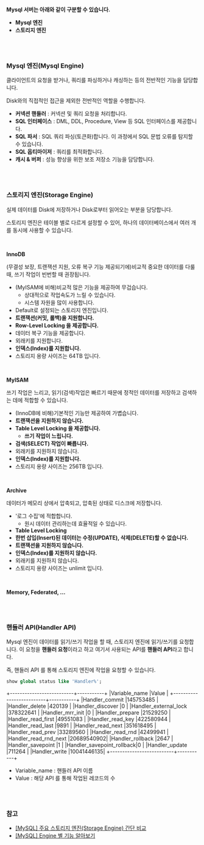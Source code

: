 **Mysql 서버는 아래와 같이 구분할 수 있습니다.**
- **Mysql 엔진**
- **스토리지 엔진**

<br><br>

### Mysql 엔진(Mysql Engine)

클라이언트의 요청을 받거나, 쿼리를 파싱하거나 캐싱하는 등의 전반적인 기능을 담당합니다. 

Disk와의 직접적인 접근을 제외한 전반적인 역할을 수행합니다.

- **커넥션 핸들러** : 커넥션 및 쿼리 요청을 처리합니다.
- **SQL 인터페이스** : DML, DDL, Procedure, View 등 SQL 인터페이스를 제공합니다.
- **SQL 파서** : SQL 쿼리 파싱(토큰화)합니다. 이 과정에서 SQL 문법 오류를 탐지할 수 있습니다.
- **SQL 옵티마이저** : 쿼리를 최적화합니다.
- **캐시 & 버퍼** : 성능 향상을 위한 보조 저장소 기능을 담당합니다.

<br><br>

### 스토리지 엔진(Storage Engine)

실제 데이터를 Disk에 저장하거나 Disk로부터 읽어오는 부분을 담당합니다.

스토리지 엔진은 테이블 별로 다르게 설정할 수 있어, 하나의 데이터베이스에서 여러 개를 동시에 사용할 수 있습니다. 

<br>

**InnoDB**

(무결성 보장, 트랜잭션 지원, 오류 복구 기능 제공되기에)비교적 중요한 데이터를 다룰 때, 쓰기 작업이 빈번할 때 권장됩니다.

- (MyISAM에 비해)비교적 많은 기능을 제공하여 무겁습니다. 
  - 상대적으로 작업속도가 느릴 수 있습니다.
  - 시스템 자원을 많이 사용합니다.
- Default로 설정되는 스토리지 엔진입니다.
- **트랜잭션(커밋, 롤백)을 지원합니다.**
- **Row-Level Locking 을 제공합니다.**
- 데이터 복구 기능을 제공합니다.
- 외래키를 지원합니다.
- **인덱스(Index)를 지원합니다.**
- 스토리지 용량 사이즈는 64TB 입니다.

<br>

**MyISAM**

쓰기 작업은 느리고, 읽기(검색)작업은 빠르기 때문에 정적인 데이터를 저장하고 검색하는 데에 적합할 수 있습니다.

- (InnoDB에 비해)기본적인 기능만 제공하여 가볍습니다.
- **트랜잭션을 지원하지 않습니다.**
- **Table Level Locking 을 제공합니다.**
  - **쓰기 작업이 느립니다.**
- **검색(SELECT) 작업이 빠릅니다.**
- 외래키를 지원하지 않습니다.
- **인덱스(Index)를 지원합니다.**
- 스토리지 용량 사이즈는 256TB 입니다.

<br>

**Archive**

데이터가 메모리 상에서 압축되고, 압축된 상태로 디스크에 저장합니다.

- '로그 수집'에 적합합니다.
  - 원시 데이터 관리하는데 효율적일 수 있습니다.
- **Table Level Locking**
- **한번 삽입(Insert)된 데이터는 수정(UPDATE), 삭제(DELETE)할 수 없습니다.**
- **트랜잭션을 지원하지 않습니다.**
- **인덱스(Index)를 지원하지 않습니다.**
- 외래키를 지원하지 않습니다.
- 스토리지 용량 사이즈는 unlimit 입니다.

<br>

**Memory, Federated, ...**

<br><br>

### 핸들러 API(Handler API)

Mysql 엔진이 데이터를 읽기/쓰기 작업을 할 때, 스토리지 엔진에 읽기/쓰기를 요청합니다. 이 요청을 **핸들러 요청**이라고 하고 여기서 사용되는 API를 **핸들러 API**라고 합니다.

즉, 핸들러 API 를 통해 스토리지 엔진에 작업을 요청할 수 있습니다.

```sql
show global status like 'Handler%';
```

+--------------------------+-----------+
|Variable_name             |Value      |
+--------------------------+-----------+
|Handler_commit            |145753485  |
|Handler_delete            |420139     |
|Handler_discover          |0          |
|Handler_external_lock     |378322641  |
|Handler_mrr_init          |0          |
|Handler_prepare           |21529250   |
|Handler_read_first        |49551083   |
|Handler_read_key          |422580944  |
|Handler_read_last         |9891       |
|Handler_read_next         |351618495  |
|Handler_read_prev         |33289560   |
|Handler_read_rnd          |42499941   |
|Handler_read_rnd_next     |20689540902|
|Handler_rollback          |2647       |
|Handler_savepoint         |1          |
|Handler_savepoint_rollback|0          |
|Handler_update            |711264     |
|Handler_write             |10041446135|
+--------------------------+-----------+

- Variable_name : 핸들러 API 이름
- Value : 해당 API 를 통해 작업된 레코드의 수

<br><br>

### 참고

- [[MySQL] 주요 스토리지 엔진(Storage Engine) 간단 비교](http://asuraiv.blogspot.com/2017/07/mysql-storage-engine.html)
- [[MySQL] Engine 별 기능 알아보기](https://mozi.tistory.com/91)